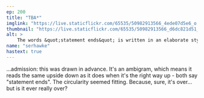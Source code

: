 ```yaml
---
ep: 200
title: "TBA*"
imglink: "https://live.staticflickr.com/65535/50982913566_4ede07d5e6_o.jpg"
thumbnail: "https://live.staticflickr.com/65535/50982913566_d6dc821d51_q.jpg"
alt: >
    The words &quot;statement ends&quot; is written in an elaborate style, where it reads the same the right way up as it does upside down (an ambigram). The note also features spilled ink in the bottom left corner, and a question mark to the right.
name: "serhawke"
hastext: true
---
```

...admission: this was drawn in advance. It's an ambigram, which means it reads the same upside down as it does when it's the right way up - both say "statement ends". The circularity seemed fitting. Because, sure, it's over... but is it ever really over?